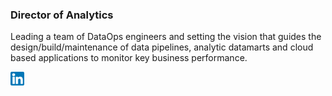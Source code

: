### Director of Analytics
Leading a team of DataOps engineers and setting the vision that guides the design/build/maintenance of data pipelines, analytic datamarts and cloud based applications to monitor key business performance.

<a href="https://www.linkedin.com/in/jeremy-yeamans/" target="_blank"><img align="left" alt="Jeremy Y | LinkedIn" width="22px" src="https://github.com/jehremmy/jehremmy/blob/main/linkedin.png" />
